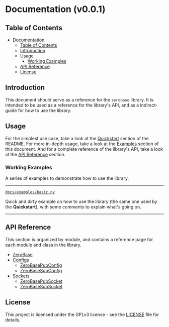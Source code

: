 # Documentation (v0.0.1)

## Table of Contents

- [Documentation](#documentation)
  - [Table of Contents](#table-of-contents)
  - [Introduction](#introduction)
  - [Usage](#usage)
    - [Working Examples](#examples)
  - [API Reference](#api-reference)
  - [License](#license)

## Introduction

This document should serve as a reference for the `zerobase` library. It is intended to be used as a reference for the library's API, and as a indirect-guide for how to use the library.

## Usage

For the simplest use case, take a look at the [Quickstart](../README.md#quickstart) section of the README. For more in-depth usage, take a look at the [Examples](#examples) section of this document. And for a complete reference of the library's API, take a look at the [API Reference](#api-reference) section.

### Working Examples

A series of examples to demonstrate how to use the library.

---

[`docs/examples/basic.py`](basic.py)

Quick and dirty example on how to use the library (the same one used by the **Quickstart**), with some comments to explain what's going on.

---

## API Reference

This section is organized by module, and contains a reference page for each module and class in the library.

* [ZeroBase](reference/zerobase.md)
* [Configs](reference/configs) 
  * [ZeroBasePubConfig](reference/configs/zerobasepubconfig.md)
  * [ZeroBaseSubConfig](reference/configs/zerobasesubconfig.md)
* [Sockets](reference/sockets)
  * [ZeroBasePubSocket](reference/sockets/zerobasepubsocket.md)
  * [ZeroBaseSubSocket](reference/sockets/zerobasesubsocket.md)

## License

This project is licensed under the GPLv3 license - see the [LICENSE](../LICENSE) file for details.

